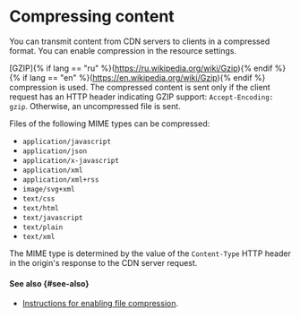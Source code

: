 # Compressing content

You can transmit content from CDN servers to clients in a compressed format. You can enable compression in the resource settings.

[GZIP]{% if lang == "ru" %}(https://ru.wikipedia.org/wiki/Gzip){% endif %}{% if lang == "en" %}(https://en.wikipedia.org/wiki/Gzip){% endif %} compression is used. The compressed content is sent only if the client request has an HTTP header indicating GZIP support: `Accept-Encoding: gzip`. Otherwise, an uncompressed file is sent.

Files of the following MIME types can be compressed:

* `application/javascript`
* `application/json`
* `application/x-javascript`
* `application/xml`
* `application/xml+rss`
* `image/svg+xml`
* `text/css`
* `text/html`
* `text/javascript`
* `text/plain`
* `text/xml`

The MIME type is determined by the value of the `Content-Type` HTTP header in the origin's response to the CDN server request.

#### See also {#see-also}

* [Instructions for enabling file compression](../operations/resources/enable-compression.md).